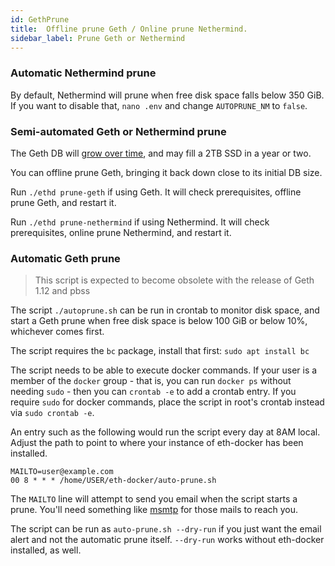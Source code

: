 ```yaml
---
id: GethPrune
title:  Offline prune Geth / Online prune Nethermind.
sidebar_label: Prune Geth or Nethermind
---
```


### Automatic Nethermind prune

By default, Nethermind will prune when free disk space falls below 350 GiB. If you want to disable that, `nano .env` and change `AUTOPRUNE_NM` to `false`.

### Semi-automated Geth or Nethermind prune

The Geth DB will [grow over time](../Usage/ResourceUsage.md), and may fill a 2TB SSD in a year or two.

You can offline prune Geth, bringing it back down close to its initial DB size.

Run `./ethd prune-geth` if using Geth. It will check prerequisites, offline prune Geth, and restart it.

Run `./ethd prune-nethermind` if using Nethermind. It will check prerequisites, online prune Nethermind, and restart it.

### Automatic Geth prune

> This script is expected to become obsolete with the release of Geth 1.12 and pbss

The script `./autoprune.sh` can be run in crontab to monitor disk space, and start a Geth prune when free disk space is below 100 GiB or below 10%, whichever comes first.

The script requires the `bc` package, install that first: `sudo apt install bc`

The script needs to be able to execute docker commands. If your user is a member of the `docker` group - that is, you can run `docker ps` without needing `sudo` - then you can `crontab -e` to add a crontab entry. If you require `sudo` for docker commands, place the script in root's crontab instead via `sudo crontab -e`.

An entry such as the following would run the script every day at 8AM local. Adjust the path to point to where your instance of eth-docker has been installed.

```
MAILTO=user@example.com
00 8 * * * /home/USER/eth-docker/auto-prune.sh
```

The `MAILTO` line will attempt to send you email when the script starts a prune. You'll need something like [msmtp](https://blog.dftorres.ca/?p=478) for those mails to reach you.

The script can be run as `auto-prune.sh --dry-run` if you just want the email alert and not the automatic prune itself. `--dry-run` works without eth-docker installed, as well.
